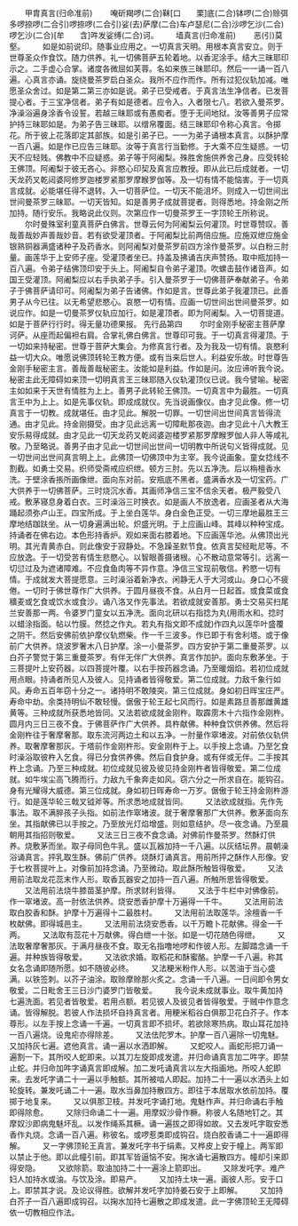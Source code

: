 <!-- { "loadSidebar": true } -->
　　甲胄真言(归命准前)
　　唵斫羯啰(二合)靺[口　　栗]底(二合)钵啰(二合)赊弭多啰捺啰(二合引)啰捺啰(二合引)娑(去)萨摩(二合)车卢瑟尼(二合)沙啰乞沙(二合)啰乞沙(二合)[牟　　含]吽发娑缚(二合)诃。
　　墙真言(归命准前)
　　恶(引)莫壑。
　　如是如前说印。随事业应用之。一切真言天明。用根本真言安立。则于世尊圣众作食饮。随力供养。礼一切佛菩萨五轮着地。以香泥涂手。结大三昧耶印示之。二手虚心合掌。诸度各微屈如芙蓉。名如来族三昧耶印。然后一一诵一百八遍。心真言亦诵。旋绕曼茶罗启白圣众。我所不应作而作。所有过犯仪轨加减。唯愿圣众舍过。如是第二第三亦如是说。弟子已受戒者。于真言法生净信者。已发菩提心者。于三宝净信者。弟子有如是德者。应令入。入者限七八。若欲入曼茶罗。净澡浴遍身涂香令设誓。若越三昧耶或有愚痴者。堕于无间地狱。汝等善男子应常护持三昧耶如是。为弟子告三昧耶。以缯帛覆面。结三昧耶印令称心真言。令掷花。所于彼上花落即定其部族。如是引弟子已。一一为弟子诵根本真言。以酥护摩一百八遍。如是作已应告三昧耶。汝等于真言行当勤修。于大乘不应生疑惑。一切天不应轻贱。佛教中不应疑惑。弟子等于阿阇梨。殊胜舍施供养舍己身。应受转轮王佛顶。阿阇梨于彼无吝心。非愍心印契及真言应教授。即从此已后成就者。一切天龙药叉乾闼婆阿修罗迦楼罗紧那罗摩睺罗伽等。及一切有情不能恼害。于一切真言成就。必能堪任得不退转。入一切菩萨位。一切天不能沮坏。则成入一切世间出世间曼茶罗三昧耶。一切天皆知。如是善男子成就菩提者。则得悉地。持金刚之所加持。随行安乐。我略说此仪则。次第应作一切曼茶罗王一字顶轮王所称说。
　　尔时曼殊室利童真菩萨白佛言。世尊云何为阿阇梨云何灌顶。时世尊赞叹。善哉善哉妙声善哉妙音。若有欲受灌顶者。于阿阇梨比前两倍应施。应施双绁应施金银熟铜器满盛诸种子及药香水。则阿阇梨对曼茶罗前四方涂作曼茶罗。以白粉三肘量。画莲华于上安师子座。受灌顶者坐已。持盖及拂诵吉庆声赞扬。取中瓶加持一百八遍。令弟子结佛顶印安于头上。阿阇梨自令弟子灌顶。吹螺击鼓作诸音声。如国王受灌顶。阿阇梨应以右手执弟子手。引入曼茶罗于一切佛菩萨奉献弟子。令弟子于佛菩萨请印可。阿阇梨为弟子告诸佛。作如是言。世尊此弟子我灌顶已。此善男子从今已往。以无希望悲愍心。哀愍一切有情。应画一切世间出世间曼茶罗。如说应作。如是一切曼茶罗仪轨应加行。如是灌顶者。即为阿阇梨。入一切菩提道。如是于菩萨行行时。得无量功德果报。
先行品第四
　　尔时金刚手秘密主菩萨摩诃萨。从座而起偏袒右肩。合掌礼佛白佛言。世尊印可我。于一切真言得灌顶。于一切如来持秘密。世尊于菩萨大集会。为修真言行者。及为我及一切有情。哀愍利益一切大众。唯愿说佛顶转轮王教方便。或有当来后世人。利益安乐故。时世尊告金刚手秘密主言。善哉善哉秘密主。汝能如是利益。作如是问。汝应谛听我今说。秘密主此无障碍如来顶一切明真言王三昧耶随入仪轨灌顶仪已说。我今譬喻。秘密主如如来于天世有情胜为上上。善男子此转轮王佛顶。一切真言中为最胜。一切真言王中为上上。如是先事仪轨。即成成就仪。先当说画像仪。由才见此像。修一切真言于一切教。成就堪任。由才见此。解脱一切罪。一切世间出世间真言皆得流通。由才见此。持金刚摄受。由才见此远离一切障毗那夜迦。由才见此十八大教王安乐易得成就。由才见此一切天龙药叉乾闼婆迦楼罗紧那罗摩睺罗伽人非人等咸礼敬。乃至略说。善男子由才见此一切世间出世间一切明教中所说句义皆得成就。见一切世间出世间真言明上上。此佛顶一切佛顶中为主宰。我今说画象。童女捻线不割截。如勇士交易。织师受斋戒应织绁。顿方三肘。先以五净洗。后以栴檀香水洗。于壁涂香掁所画像绁。面向东对前。安瓶底不黑者。盛满香水及一切宝药。广大供养于一切佛菩萨。三时烧沉水香。其画师净信三宝不信余天者。极严毅受八戒。敷茅寝息身着白衣。三时澡浴三时换衣。如是画人不放逸者。应画圣者从大海踊起须弥卢山王。四宝所成。于上坐白莲华。身白金色正受。一切三摩地最胜王三摩地结跏趺坐。从一切身遍满出轮。炽盛光明。于上应画山峰。其峰以种种宝成。持诵者在佛右边。本色形持香炉。观如来面右膝着地。下应画莲华池。从佛顶出光明。其光青黄赤白。则此像安于寂静处。不急躁圣默节食。依真言契经毗尼等。不应放逸。于一切受苦有情生悲愍心。以智眼善摄诸根。心不散动意常等引。远离一切愆过及为遮诸障难。不应食鱼肉等不异作意。净信三宝现前敬信。矜愍一切有情。于成就发大菩提愿意。三时澡浴着新净衣。闲静无人于大河或山。身口心不疲倦。一切时于佛世尊作广大供养。于圆月昼夜不食。从白月一日起首。或食菜或食穬麦或乞食或饮水或食沙。诵八洛叉作先事法。若欲成就安善那。勇士交易买扫尾兰安善那一两。令婆罗门童女以五净洗。面向北研以右指捻为丸(用雨水和。捻时以蜡涂指面。帖以竹膜。然捻之作丸。若丸有指文即不成就)作四丸以莲华叶盛覆之阴干。然后安佛前依护摩仪轨燃柴。作一千三波多。作已即于有舍利塔。或于像前广大供养。烧波罗奢木八日护摩。涂一小曼茶罗。四方安护于第二重曼茶罗。以白芥子警觉于第三重曼茶罗。有伴无伴广大供养。真言作加护。面向东敷茅坐。于三菩提叶上安药器。以四菩提叶覆。以右手按药器念诵。乃至暖烟焰。若初位成就用点眼。持诵者所见人及彼人。见持诵者皆得敬爱。第二位成就。力敌千象行如风。寿命五百年窃十分之一。诸持明不敢陵突。第三位成就。身如初日晖宝庄严。寿命中劫。余类持明仙不敢轻慢。倨傲于轮王起七风而行。如是素路旦善那雌黄雄黄等。三种成就所获悉地皆同。又法若欲成就金刚杵。取霹雳木十六指作金刚杵。圆月内三日三夜不食。于佛菩萨作广大供养。具杵献佛。种种食饮供养佛。然后将金刚杵往于奢摩奢那。取东流河两边土和以五净。一肘量作窣堵波。对前依仪轨供养。取奢摩奢那灰。于塔前作金刚杵形。安金刚杵于上。以手按上念诵。乃至乞食时澡浴取彼杵入乞食。得已分食供养佛。然后自食护身。或有伴或无伴。二手按其杵上念诵。乃至三种成就。初位成就见彼及彼见持金刚杵者皆得敬爱。第二位成就。如牛埃尘高飞腾而行。力敌九千象奔走如风。窃六分之一所求自在。能钩召。身有光耀得大威德。第三位成就。身如初日晖寿命一万岁。倨傲于轮王持金刚杵游行。如是莲华轮三戟叉钺斧等。所求悉地成就皆同。
　　又法欲成就指。先作先事法。取不满脺孩子头指。如前法作窣堵波。就于奢摩奢那广大供养。敷茅面向东坐。其指献佛已以手按之。乃至放光灯焰增盛。则如意结护。尽一夜念诵。乃至晨朝用其指招则敬爱。
　　又法三日三夜不食念诵。对佛前作曼茶罗。然酥灯供养。烧敷茅而坐。取子母同色牛乳。盛以瓦器加持一千八遍。以灰结坛界。晨朝澡浴诵真言。抨乳取生酥。佛前广供养。烧酥灯诵真言。用前所抨之酥作人形像。安于七枚菩提叶上。对像前加持念诵。乃至微动。取此酥所触皆得敬爱。
　　又法用前法取龙花蕊末作人形。取香瓦器安之加持一百八遍。所触所思皆得敬爱。
　　又法用前法烧牛膝苗茎护摩。所求财利皆得。
　　又法于牛栏中对佛像前。作一窣堵波。高一肘依法供养。烧安悉香护摩十万遍得一千牛。
　　又法用前法取白胶香和酥。护摩十万遍得十二最胜村。
　　又法用前法取莲华。涂檀香一千枚献佛。即得城邑主。
　　又法用前法烧安悉香。以千万瞻卜花献佛。得金一千两。
　　又法取有蕊花十万献佛。得白绁一十张。如是一切花随色得绁。
　　又法取奢摩奢那灰。于满月昼夜不食。取无名指噜地啰和作彼人形。左脚踏念诵一千遍。并种族皆得敬爱。
　　又法欲求婚。取稻花和酥蜜酪。护摩一千八遍。称其女名念诵即随所愿。如不随彼必终。
　　又法粳米粉作人形。以苦油于当心盛满。以铁签刺。以芥子油涂。取赊摩赊那火炙之。念诵一千八遍。一日间即令男女敬爱。二日毗舍王三日沙门婆罗门皆敬爱。
　　我今说未成就事业。取牛黄加持七遍洗面。若见者皆敬爱。若用点额。若见彼人及彼见者皆得敬爱。于贼中作意念诵。皆得解脱。若彼人作法损坏自持真言者。用粳米稻谷白俱那卫花白芥子。作本尊形。以左手按上念诵一千遍。一切真言即不损坏。若欲除寒热病。取山耳花加持一百八遍烧。设鬼疟亦得除差。
　　又法佉陀罗木。护摩一百八遍除一切鬼魅。又加持灰七遍。遮他真言。诵一遍以水洒即解。
　　又蛇咬人。画蛇形把刀诵一遍割一下。其所咬人蛇即来。以其刀左旋即成发遣。并归命诵真言加二吽字。即禁止蛇。并归命加吽字诵真言即成解。加二发吒诵真言以左大指画地。所咬人蛇即来。去发吒字诵二十一遍以手触额。其所被啮人即起。加持二十一遍以水洒头上如轮旋转。兼发吒诵二十一遍。取水当鼻加持散四方。即往于本居取水依前加持。覆掷于地复来。
　　又以俱那卫枝。并发吒字诵打地。鬼魅作声。并归命诵右手触即得除愈。
　　又除归命诵二十一遍。用摩奴沙骨作橛。称彼人名随地钉之。其摩奴沙即病鬼魅坏乱。以发作绳系其橛。诵一遍拔之即得如故。又去发吒字取安悉香作丸烧。念诵一百八遍。称彼名。或啰惹类即成钩召。烧白胶香诵二十一遍即得解。
　　又一字佛顶轮王真言。兼发吒字书于绢素。又桦皮上安于幢上。两军即以禁止于他。即以此幢引前。即其军皆逼恼不安。掬水诵七遍散四方。幢却引来即得安隐。
　　又欲除箭。取油加持二十一遍涂上箭即出。
　　又除发吒字。难产妇人加持水或油。与饮及涂。即易产。
　　又加持土块一遍。画彼人形。安于口上。即禁其才说。及论议得胜。欲解并发吒字加持姜石安于上即解。
　　又加持白芥子一百八遍即成钩召。以掬水加持七遍散之即成发遣。此一字佛顶轮王无障碍依一切教相应作法。
